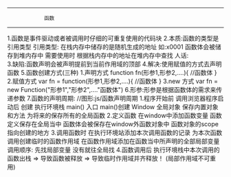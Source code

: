 ----------------------------------------------------------------
			    函数
----------------------------------------------------------------
  1.函数是事件驱动或者被调用时仔细的可重复使用的代码块
  2.本质:函数的类型是引用类型
	 引用类型: 在栈内存中储存的是随机生成的地址 如:x0001 
		   函数体会被储存到堆内存中
		   需要使用时 根据栈内存中的地址在堆内存中查找
	     人话:  
  3.缺陷:函数声明会被声明提前到当前作用域的顶部
  4.解决:使用赋值的方式去声明函数
  5.函数创建方式(三种)
      1.声明方式
	  function fn(形参1,形参2,....){
		//函数体
	  }
      2.赋值方式
	  var fn = function(形参1,形参2,....){
		//函数体
	  }
      3.new 方式
	  var fn = new Function("形参1","形参2",...."函数体")
  6.形参:形参是根据函数体的需求来传递参数
  7.函数的声明周期: //图形:js/函数声明周期
      1.程序开始前
	    调用浏览器程序启动后
            创建 执行环境栈 main() 入口
	    main()创建 Window 全局对象
	    保存内置对象和方法
	    为将来的保存所有的全局函数
      2.定义函数
	    在window中添加函数变量
	    函数定义保存在全局当中
	    函数体会被保存在window外函数对象中 
	    函数对象的scope指向创建的地方
      3.调用函数时
	    在执行环境站添加本次调用函数的记录
	    为本次函数调用创建临时的函数作用域
	    在函数作用域添加在函数当中所声明的全部局部变量
	    调用顺序: 先找局部变量 没有就往全局找
      4.函数调用后
	    执行环境栈中本次调用的函数出栈
	      => 导致函数被释放
	        => 导致临时作用域并齐释放！
	    (局部作用域不可重用)